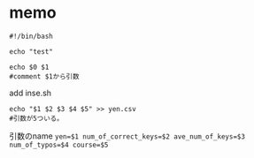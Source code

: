 # memo

```
#!/bin/bash

echo "test"

echo $0 $1
#comment $1から引数 
```


add inse.sh
```
echo "$1 $2 $3 $4 $5" >> yen.csv
#引数が5ついる。 
```

引数のname
`yen=$1 num_of_correct_keys=$2 ave_num_of_keys=$3 num_of_typos=$4 course=$5`
